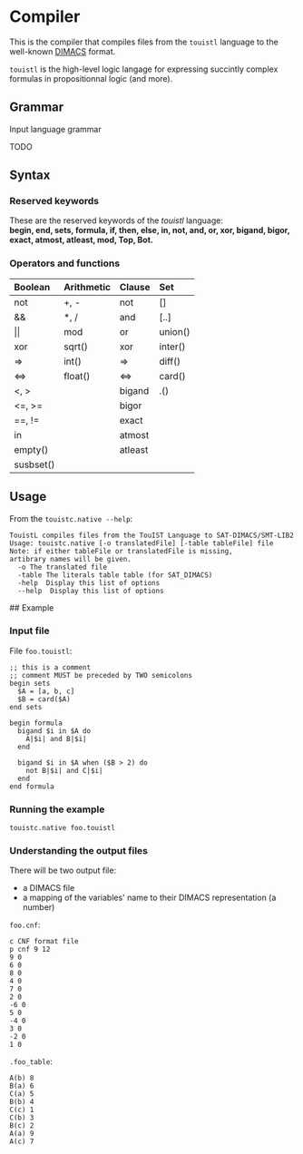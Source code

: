 # Compiler

This is the compiler that compiles files from the `touistl` language to the well-known [DIMACS](http://www.satcompetition.org/2009/format-benchmarks2009.html) format.

`touistl` is the high-level logic langage for expressing succintly complex formulas in propositionnal logic (and more).

## Grammar

Input language grammar

TODO

## Syntax

### Reserved keywords

These are the reserved keywords of the _touistl_ language:  
**begin, end, sets, formula, if, then, else, in, not, and, or, xor, bigand, bigor, 
exact, atmost, atleast, mod, Top, Bot.**

### Operators and functions

| Boolean   | Arithmetic | Clause  | Set     |
|:----------|:-----------|:--------|:--------|
| not       | +, -       | not     | \[\]    |
| &&        | \*, /      | and     | \[..\]  |
| \|\|      | mod        | or      | union() |
| xor       | sqrt()     | xor     | inter() |
| =>        | int()      | =>      | diff()  |
| <=>       | float()    | <=>     | card()  |
| <, >      |            | bigand  | .()     |
| <=, >=    |            | bigor   |         |
| ==, !=    |            | exact   |         |
| in        |            | atmost  |         |
| empty()   |            | atleast |         |
| susbset() |            |         |         |


## Usage
From the `touistc.native --help`:
```
TouistL compiles files from the TouIST Language to SAT-DIMACS/SMT-LIB2
Usage: touistc.native [-o translatedFile] [-table tableFile] file
Note: if either tableFile or translatedFile is missing,
artibrary names will be given.
  -o The translated file
  -table The literals table table (for SAT_DIMACS)
  -help  Display this list of options
  --help  Display this list of options
```

## Example

### Input file
File `foo.touistl`:
```
;; this is a comment
;; comment MUST be preceded by TWO semicolons
begin sets
  $A = [a, b, c]
  $B = card($A)
end sets

begin formula
  bigand $i in $A do
    A|$i| and B|$i|
  end

  bigand $i in $A when ($B > 2) do
    not B|$i| and C|$i|
  end
end formula
```
### Running the example 
```
touistc.native foo.touistl
```
### Understanding the output files
There will be two output file:
- a DIMACS file
- a mapping of the variables' name to their DIMACS representation (a number)

`foo.cnf`:
```
c CNF format file
p cnf 9 12
9 0
6 0
8 0
4 0
7 0
2 0
-6 0
5 0
-4 0
3 0
-2 0
1 0
```

`.foo_table`:
```
A(b) 8
B(a) 6
C(a) 5
B(b) 4
C(c) 1
C(b) 3
B(c) 2
A(a) 9
A(c) 7
```


